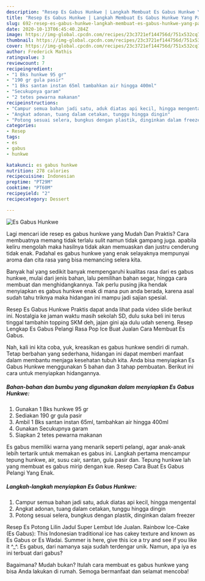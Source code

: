 ```yaml
---
description: "Resep Es Gabus Hunkwe | Langkah Membuat Es Gabus Hunkwe Yang Paling Enak"
title: "Resep Es Gabus Hunkwe | Langkah Membuat Es Gabus Hunkwe Yang Paling Enak"
slug: 692-resep-es-gabus-hunkwe-langkah-membuat-es-gabus-hunkwe-yang-paling-enak
date: 2020-10-13T06:45:40.284Z
image: https://img-global.cpcdn.com/recipes/23c3721ef144756d/751x532cq70/es-gabus-hunkwe-foto-resep-utama.jpg
thumbnail: https://img-global.cpcdn.com/recipes/23c3721ef144756d/751x532cq70/es-gabus-hunkwe-foto-resep-utama.jpg
cover: https://img-global.cpcdn.com/recipes/23c3721ef144756d/751x532cq70/es-gabus-hunkwe-foto-resep-utama.jpg
author: Frederick Mathis
ratingvalue: 3
reviewcount: 7
recipeingredient:
- "1 Bks hunkwe 95 gr"
- "190 gr gula pasir"
- "1 Bks santan instan 65ml tambahkan air hingga 400ml"
- "Secukupnya garam"
- "2 tetes pewarna makanan"
recipeinstructions:
- "Campur semua bahan jadi satu, aduk diatas api kecil, hingga mengental"
- "Angkat adonan, tuang dalam cetakan, tunggu hingga dingin"
- "Potong sesuai selera, bungkus dengan plastik, dinginkan dalam freezer"
categories:
- Resep
tags:
- es
- gabus
- hunkwe

katakunci: es gabus hunkwe 
nutrition: 278 calories
recipecuisine: Indonesian
preptime: "PT29M"
cooktime: "PT60M"
recipeyield: "2"
recipecategory: Dessert

---
```



![Es Gabus Hunkwe](https://img-global.cpcdn.com/recipes/23c3721ef144756d/751x532cq70/es-gabus-hunkwe-foto-resep-utama.jpg)

Lagi mencari ide resep es gabus hunkwe yang Mudah Dan Praktis? Cara membuatnya memang tidak terlalu sulit namun tidak gampang juga. apabila keliru mengolah maka hasilnya tidak akan memuaskan dan justru cenderung tidak enak. Padahal es gabus hunkwe yang enak selayaknya mempunyai aroma dan cita rasa yang bisa memancing selera kita.

Banyak hal yang sedikit banyak mempengaruhi kualitas rasa dari es gabus hunkwe, mulai dari jenis bahan, lalu pemilihan bahan segar, hingga cara membuat dan menghidangkannya. Tak perlu pusing jika hendak menyiapkan es gabus hunkwe enak di mana pun anda berada, karena asal sudah tahu triknya maka hidangan ini mampu jadi sajian spesial.

Resep Es Gabus Hunkwe Praktis dapat anda lihat pada video slide berikut ini. Nostalgia ke jaman waktu masih sekolah SD, dulu suka beli ini terus tinggal tambahin topping SKM deh, jajan gini aja dulu udah seneng. Resep Lengkap Es Gabus Pelangi Rasa Pop Ice Buat Jualan Cara Membuat Es Gabus.


Nah, kali ini kita coba, yuk, kreasikan es gabus hunkwe sendiri di rumah. Tetap berbahan yang sederhana, hidangan ini dapat memberi manfaat dalam membantu menjaga kesehatan tubuh kita. Anda bisa menyiapkan Es Gabus Hunkwe menggunakan 5 bahan dan 3 tahap pembuatan. Berikut ini cara untuk menyiapkan hidangannya.

<!--inarticleads1-->

##### Bahan-bahan dan bumbu yang digunakan dalam menyiapkan Es Gabus Hunkwe:

1. Gunakan 1 Bks hunkwe 95 gr
1. Sediakan 190 gr gula pasir
1. Ambil 1 Bks santan instan 65ml, tambahkan air hingga 400ml
1. Gunakan Secukupnya garam
1. Siapkan 2 tetes pewarna makanan


Es gabus memiliki warna yang menarik seperti pelangi, agar anak-anak lebih tertarik untuk memakan es gabus ini. Langkah pertama mencampur tepung hunkwe, air, susu cair, santan, gula pasir dan. Tepung hunkwe lah yang membuat es gabus mirip dengan kue. Resep Cara Buat Es Gabus Pelangi Yang Enak. 

<!--inarticleads2-->

##### Langkah-langkah menyiapkan Es Gabus Hunkwe:

1. Campur semua bahan jadi satu, aduk diatas api kecil, hingga mengental
1. Angkat adonan, tuang dalam cetakan, tunggu hingga dingin
1. Potong sesuai selera, bungkus dengan plastik, dinginkan dalam freezer


Resep Es Potong Lilin Jadul Super Lembut Ide Jualan. Rainbow Ice-Cake (Es Gabus): This Indonesian traditional ice has cakey texture and known as Es Gabus or Es Wadai. Summer is here, give this ice a try and see if you like it ^_^. Es gabus, dari namanya saja sudah terdengar unik. Namun, apa iya es ini terbuat dari gabus? 

Bagaimana? Mudah bukan? Itulah cara membuat es gabus hunkwe yang bisa Anda lakukan di rumah. Semoga bermanfaat dan selamat mencoba!
